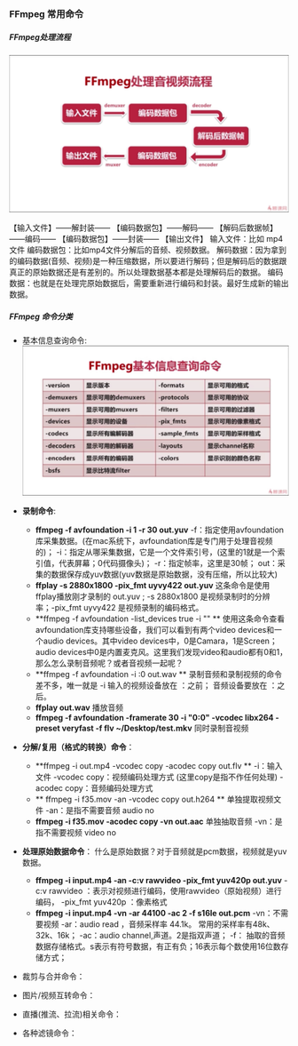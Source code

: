 ### FFmpeg 常用命令

##### FFmpeg处理流程
![img](./pics/ffmpeg处理音视频流程.jpeg)

【输入文件】——解封装—— 【编码数据包】——解码—— 【解码后数据帧】——编码—— 【编码数据包】——封装—— 【输出文件】
输入文件：比如 mp4 文件
编码数据包：比如mp4文件分解后的音频、视频数据。
解码数据：因为拿到的编码数据(音频、视频)是一种压缩数据，所以要进行解码；但是解码后的数据跟真正的原始数据还是有差别的。所以处理数据基本都是处理解码后的数据。
编码数据：也就是在处理完原始数据后，需要重新进行编码和封装。最好生成新的输出数据。

##### FFmpeg 命令分类
* 基本信息查询命令:
  ![img](./pics/ffmpeg基本信息查询命令集.jpeg)

* **录制命令**:
  * **ffmpeg  -f  avfoundation  -i  1  -r  30  out.yuv**
    -f：指定使用avfoundation库采集数据。(在mac系统下，avfoundation库是专门用于处理音视频的)；
    -i：指定从哪采集数据，它是一个文件索引号，(这里的1就是一个索引值，代表屏幕；0代码摄像头)；
    -r：指定帧率，这里是30帧；
    out：采集的数据保存成yuv数据(yuv数据是原始数据，没有压缩，所以比较大)
  * **ffplay  -s  2880x1800  -pix_fmt  uyvy422  out.yuv**
    这条命令是使用ffplay播放刚才录制的 out.yuv ; -s 2880x1800 是视频录制时的分辨率；-pix_fmt uyvy422 是视频录制的编码格式。
  * **ffmpeg  -f  avfoundation  -list_devices  true  -i  "" **
    使用这条命令查看avfoundation库支持哪些设备，我们可以看到有两个video devices和一个audio devices。其中video devices中，0是Camara，1是Screen；audio devices中0是内置麦克风。这里我们发现video和audio都有0和1，那么怎么录制音频呢？或者音视频一起呢？
  * **ffmpeg -f avfoundation -i :0 out.wav **
    录制音频和录制视频的命令差不多，唯一就是 -i 输入的视频设备放在 ：之前； 音频设备要放在 ：之后。
  * **ffplay out.wav**
    播放音频
  * **ffmpeg -f avfoundation -framerate 30 -i "0:0" -vcodec libx264 -preset veryfast -f flv ~/Desktop/test.mkv**
    同时录制音视频

* **分解/复用（格式的转换）命令**：
  * **ffmpeg -i out.mp4 -vcodec copy -acodec copy out.flv **
    -i：输入文件
    -vcodec copy：视频编码处理方式 (这里copy是指不作任何处理)
    -acodec copy：音频编码处理方式
  * ** ffmpeg  -i f35.mov -an -vcodec copy out.h264 **
    单独提取视频文件
    -an：是指不需要音频 audio no
  * **ffmpeg -i f35.mov -acodec copy -vn out.aac**
    单独抽取音频 
    -vn：是指不需要视频 video no
  
* **处理原始数据命令**：
    什么是原始数据？对于音频就是pcm数据，视频就是yuv数据。
  * **ffmpeg  -i input.mp4 -an -c:v rawvideo -pix_fmt yuv420p out.yuv**
    -c:v rawvideo ：表示对视频进行编码，使用rawvideo（原始视频）进行编码，
    -pix_fmt yuv420p ：像素格式
  * **ffmpeg -i input.mp4 -vn -ar 44100 -ac 2 -f  s16le out.pcm**
    -vn：不需要视频
    -ar：audio read ，音频采样率 44.1k。 常用的采样率有48k、32k、16k；
    -ac：audio channel,声道。2是指双声道；
    -f： 抽取的音频数据存储格式。s表示有符号数据，有正有负；16表示每个数使用16位数存储方式；

* 裁剪与合并命令：

* 图片/视频互转命令：

* 直播(推流、拉流)相关命令：

* 各种滤镜命令：







